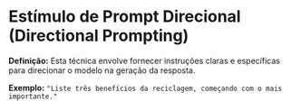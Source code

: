 # Estímulo de Prompt Direcional (Directional Prompting)
>
**Definição:** 
Esta técnica envolve fornecer instruções claras e específicas para direcionar o modelo na geração da resposta.
>
>
**Exemplo:** 
``"Liste três benefícios da reciclagem, começando com o mais importante."``
>

